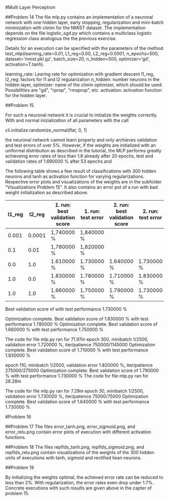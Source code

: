 #Multi Layer Perceptron

##Problem 14
The file mlp.py contains an implementation of a neuronal network with one hidden layer, early stopping, regularization and mini-batch minimization with climin for the NMIST dataset. The implementation depends on the file logistic_sgd.py which contains a multiclass logistic regression class analogous the the previous exercise.

Details for an execution can be specified with the parameters of the method test_mlp(learning_rate=0.01, L1_reg=0.00, L2_reg=0.0001, n_epochs=500, dataset='mnist.pkl.gz', batch_size=20, n_hidden=500, optimizer='gd', activation=T.tanh).

learning_rate: Learing rate for optimization with gradient descent
l1_reg, l2_reg: factors for l1 and l2 regularization
n_hidden: number neurons in the hidden layer,
optimizer: name of the climin optimizer, which should be used. Possiblilties are "gd", "rprop", "rmsprop", etc.
activation: activation function for the hidden layer.

##Problem 15

For such a neuronal network it is crucial to initialize the weights correctly. With and normal inizialization of all parameters with the call

cli.initialize.randomize_normal(flat, 0, 1)

the neuronal network cannot learn properly and only archieves validation and test errors of over 5%. However, if the weights are initialized with an uniformal distribution as described in the tutorial, the MLP performs greatly achieveing error rates of less than 1.8 already after 20 epochs, test and validation rates of 1.690000 % after 53 epochs and

The following table shows a few result of classifications with 300 hidden neurons and tanh as activation function for varying regularizations. Respective error plots and visualizations of the weights are in the subfolder "Visualizations Problem 15". It also contains an error pot of a run with bad weight initialization as described above.


| l1_reg  | l2_reg | 1. run: best validation score | 1. run: test error| 2. run: best validation score | 2. run: test error |
|---------|--------|-------------------------------|-------------------|-------------------------------|--------------------|
| 0.001   | 0.0001 | 1,740000 %                    | 1,840000 %        |                               |                    |
| 0.1     | 0.01   | 1,780000 %                    | 1,820000 %        |                               |                    |
| 0.0     | 1.0    | 1.610000 %                    | 1.730000 %        | 1.640000 %                    | 1.730000 %         |
| 1.0     | 0.0    | 1.830000 %                    | 1.780000 %        | 1.710000 %                    | 1.830000 %         |
| 1.0     | 1.0    | 1.660000 %                    | 1.750000 %        | 1.790000 %                    | 1.730000 %         |


Best validation score of  with test performance 1.730000 %

Optimization complete. Best validation score of 1.830000 % with test performance 1.780000 %
Optimization complete. Best validation score of 1.660000 % with test performance 1.750000 %

The code for file mlp.py ran for 71.97m
epoch 300, minibatch 1/2500, validation error  1.720000 %, iter/patience 750000/1145000
Optimization complete. Best validation score of 1.710000 % with test performance 1.830000 %

epoch 110, minibatch 1/2500, validation error  1.820000 %, iter/patience 275000/275000
Optimization complete. Best validation score of 1.790000 % with test performance 1.730000 %
The code for file mlp.py ran for 28.28m

The code for file mlp.py ran for 7.29m
epoch 30, minibatch 1/2500, validation error  1.730000 %, iter/patience 75000/75000
Optimization complete. Best validation score of 1.640000 % with test performance 1.730000 %


#Problem 16




##Problem 17
The files error_tanh.png, error_sigmoid.png, and error_relu.png contain error plots of execution with different activation functions.

##Problem 18
The files repflds_tanh.png, repflds_sigmoid.png, and repflds_relu.png contain visualizations of the weights of the 300 hidden units of executions with tanh, sigmoid and rectified liean neurons.

##Problem 19

By initializing the weights optimal, the achieved error rate can be reduced to less than 2%. With regularization, the error rates even drop under 1.7%. Concrete executions with such results are given above in the capter of problem 15.